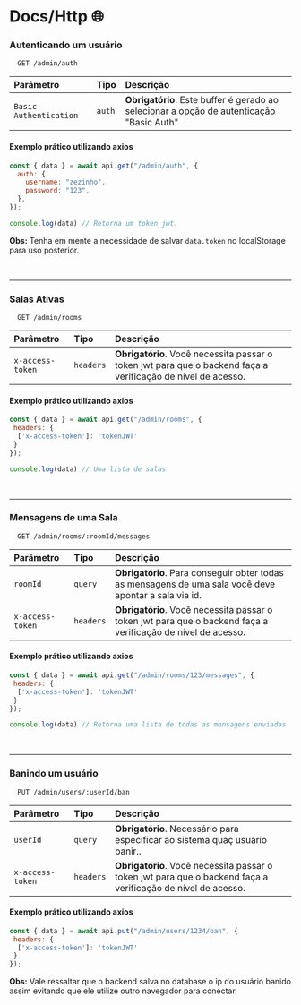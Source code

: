 # Docs/Http 🌐



### Autenticando um usuário
```http
  GET /admin/auth
```

| Parâmetro   | Tipo       | Descrição                           |
| :---------- | :--------- | :---------------------------------- |
| `Basic Authentication` | `auth` | **Obrigatório**. Este buffer é gerado ao selecionar a opção de autenticação "Basic Auth" |

#### Exemplo prático utilizando axios
```javascript
const { data } = await api.get("/admin/auth", {
  auth: {
    username: "zezinho",
    password: "123",
  },
});

console.log(data) // Retorna um token jwt.
```
**Obs:** Tenha em mente a necessidade de salvar ``data.token`` no localStorage para uso posterior.

<br>

---
### Salas Ativas
```http
  GET /admin/rooms
```

| Parâmetro   | Tipo       | Descrição                           |
| :---------- | :--------- | :---------------------------------- |
| `x-access-token` | `headers` | **Obrigatório**. Você necessita passar o token jwt para que o backend faça a verificação de nível de acesso. |

#### Exemplo prático utilizando axios
```javascript
const { data } = await api.get("/admin/rooms", {
 headers: {
  ['x-access-token']: 'tokenJWT'
 }
});

console.log(data) // Uma lista de salas
```
<br>

---

### Mensagens de uma Sala
```http
  GET /admin/rooms/:roomId/messages
```

| Parâmetro   | Tipo       | Descrição                           |
| :---------- | :--------- | :---------------------------------- |
| `roomId` | `query` | **Obrigatório**. Para conseguir obter todas as mensagens de uma sala você deve apontar a sala via id. |
| `x-access-token` | `headers` | **Obrigatório**. Você necessita passar o token jwt para que o backend faça a verificação de nível de acesso. |

#### Exemplo prático utilizando axios
```javascript
const { data } = await api.get("/admin/rooms/123/messages", {
 headers: {
  ['x-access-token']: 'tokenJWT'
 }
});

console.log(data) // Retorna uma lista de todas as mensagens enviadas
```

<br>

---

### Banindo um usuário
```http
  PUT /admin/users/:userId/ban
```

| Parâmetro   | Tipo       | Descrição                           |
| :---------- | :--------- | :---------------------------------- |
| `userId` | `query` | **Obrigatório**. Necessário para especificar ao sistema quaç usuário banir.. |
| `x-access-token` | `headers` | **Obrigatório**. Você necessita passar o token jwt para que o backend faça a verificação de nível de acesso. |

#### Exemplo prático utilizando axios
```javascript
const { data } = await api.put("/admin/users/1234/ban", {
 headers: {
  ['x-access-token']: 'tokenJWT'
 }
});
```
**Obs:** Vale ressaltar que o backend salva no database o ip do usuário banido assim evitando que ele utilize outro navegador para conectar.